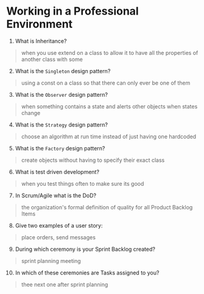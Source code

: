 # Working in a Professional Environment
01. What is Inheritance?

> when you use extend on a class to allow it to have all the properties of another class with some 

02. What is the `Singleton` design pattern?

>   using a const on a class so that there can only ever be one of them

03. What is the `Observer` design pattern?

> when something contains a state and alerts other objects when states change

04. What is the `Strategy` design pattern?

> choose an algorithm at run time instead of just having one hardcoded

05. What is the `Factory` design pattern?

> create objects without having to specify their exact class

06. What is test driven development?

> when you test things often to make sure its good

07. In Scrum/Agile what is the DoD?

> the organization's formal definition of quality for all Product Backlog Items

08. Give two examples of a user story:

> place orders, send messages

09. During which ceremony is your Sprint Backlog created?

> sprint planning meeting

10. In which of these ceremonies are Tasks assigned to you?

> thee next one after sprint planning
